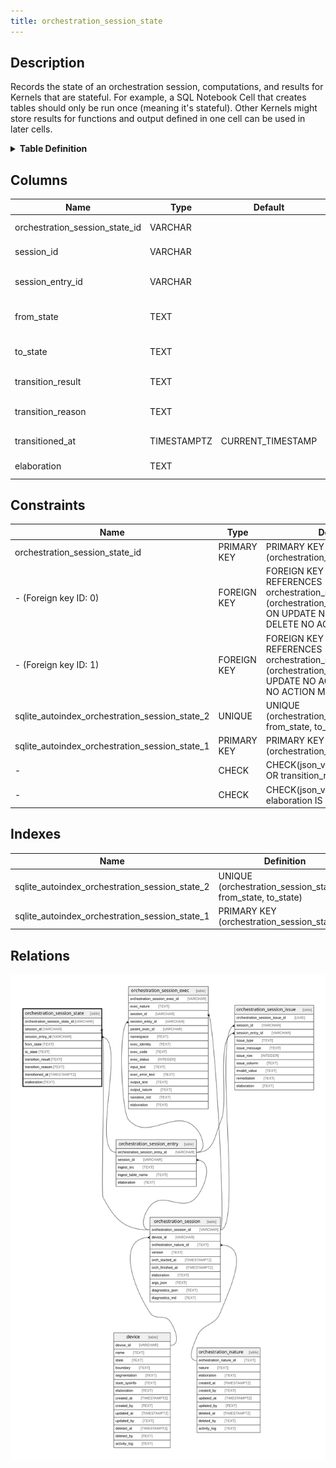 ```yaml
---
title: orchestration_session_state
---
```


## Description

Records the state of an orchestration session, computations, and results for Kernels that are stateful.  For example, a SQL Notebook Cell that creates tables should only be run once (meaning it's stateful).  Other Kernels might store results for functions and output defined in one cell can be used in later cells.

<details>
<summary><strong>Table Definition</strong></summary>

```sql
CREATE TABLE "orchestration_session_state" (
    "orchestration_session_state_id" VARCHAR PRIMARY KEY NOT NULL,
    "session_id" VARCHAR NOT NULL,
    "session_entry_id" VARCHAR,
    "from_state" TEXT NOT NULL,
    "to_state" TEXT NOT NULL,
    "transition_result" TEXT CHECK(json_valid(transition_result) OR transition_result IS NULL),
    "transition_reason" TEXT,
    "transitioned_at" TIMESTAMPTZ DEFAULT CURRENT_TIMESTAMP,
    "elaboration" TEXT CHECK(json_valid(elaboration) OR elaboration IS NULL),
    FOREIGN KEY("session_id") REFERENCES "orchestration_session"("orchestration_session_id"),
    FOREIGN KEY("session_entry_id") REFERENCES "orchestration_session_entry"("orchestration_session_entry_id"),
    UNIQUE("orchestration_session_state_id", "from_state", "to_state")
)
```

</details>

## Columns

| Name                           | Type        | Default           | Nullable | Parents                                                       | Comment                                                                   |
| ------------------------------ | ----------- | ----------------- | -------- | ------------------------------------------------------------- | ------------------------------------------------------------------------- |
| orchestration_session_state_id | VARCHAR     |                   | false    |                                                               | orchestration_session_state primary key                                   |
| session_id                     | VARCHAR     |                   | false    | [orchestration_session](/surveilr/reference/db/surveilr-state-schema/orchestration_session)             | orchestration_session row this state describes                            |
| session_entry_id               | VARCHAR     |                   | true     | [orchestration_session_entry](/surveilr/reference/db/surveilr-state-schema/orchestration_session_entry) | orchestration_session_entry row this state describes (optional)           |
| from_state                     | TEXT        |                   | false    |                                                               | the previous state (set to "INITIAL" when it's the first transition)      |
| to_state                       | TEXT        |                   | false    |                                                               | the current state; if no rows exist it means no state transition occurred |
| transition_result              | TEXT        |                   | true     |                                                               | if the result of state change is necessary for future use                 |
| transition_reason              | TEXT        |                   | true     |                                                               | short text or code explaining why the transition occurred                 |
| transitioned_at                | TIMESTAMPTZ | CURRENT_TIMESTAMP | true     |                                                               | when the transition occurred                                              |
| elaboration                    | TEXT        |                   | true     |                                                               | any elaboration needed for the state transition                           |

## Constraints

| Name                                           | Type        | Definition                                                                                                                                                |
| ---------------------------------------------- | ----------- | --------------------------------------------------------------------------------------------------------------------------------------------------------- |
| orchestration_session_state_id                 | PRIMARY KEY | PRIMARY KEY (orchestration_session_state_id)                                                                                                              |
| - (Foreign key ID: 0)                          | FOREIGN KEY | FOREIGN KEY (session_entry_id) REFERENCES orchestration_session_entry (orchestration_session_entry_id) ON UPDATE NO ACTION ON DELETE NO ACTION MATCH NONE |
| - (Foreign key ID: 1)                          | FOREIGN KEY | FOREIGN KEY (session_id) REFERENCES orchestration_session (orchestration_session_id) ON UPDATE NO ACTION ON DELETE NO ACTION MATCH NONE                   |
| sqlite_autoindex_orchestration_session_state_2 | UNIQUE      | UNIQUE (orchestration_session_state_id, from_state, to_state)                                                                                             |
| sqlite_autoindex_orchestration_session_state_1 | PRIMARY KEY | PRIMARY KEY (orchestration_session_state_id)                                                                                                              |
| -                                              | CHECK       | CHECK(json_valid(transition_result) OR transition_result IS NULL)                                                                                         |
| -                                              | CHECK       | CHECK(json_valid(elaboration) OR elaboration IS NULL)                                                                                                     |

## Indexes

| Name                                           | Definition                                                    |
| ---------------------------------------------- | ------------------------------------------------------------- |
| sqlite_autoindex_orchestration_session_state_2 | UNIQUE (orchestration_session_state_id, from_state, to_state) |
| sqlite_autoindex_orchestration_session_state_1 | PRIMARY KEY (orchestration_session_state_id)                  |

## Relations

![er](../../../../../../assets/orchestration_session_state.svg)

